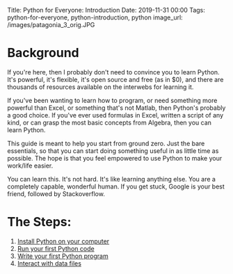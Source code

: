 Title: Python for Everyone: Introduction
Date: 2019-11-31 00:00
Tags: python-for-everyone, python-introduction, python
image_url: /images/patagonia_3_orig.JPG

# Background
<!-- PELICAN_BEGIN_SUMMARY -->
If you're here, then I probably don't need to convince you to learn Python. It's powerful, it's flexible, it's open source and free (as in $0), and there are thousands of resources available on the interwebs for learning it.
<!-- PELICAN_END_SUMMARY -->

If you've been wanting to learn how to program, or need something more powerful than Excel, or something that's not Matlab, then Python's probably a good choice. If you've ever used formulas in Excel, written a script of any kind, or can grasp the most basic concepts from Algebra, then you can learn Python.

This guide is meant to help you start from ground zero. Just the bare essentials, so that you can start doing something useful in as little time as possible. The hope is that you feel empowered to use Python to make your work/life easier.

You can learn this. It's not hard. It's like learning anything else. You are a completely capable, wonderful human. If you get stuck, Google is your best friend, followed by Stackoverflow.

# The Steps:
1. [Install Python on your computer]({filename}install-python-on-your-computer.md)
2. [Run your first Python code]({filename}run-your-first-python-code.md)
3. [Write your first Python program]({filename}write-your-first-python-program.md)
4. [Interact with data files]({filename}interact-with-data-files.md)
